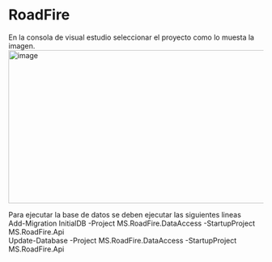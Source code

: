 # RoadFire

En la consola de visual estudio seleccionar el proyecto como lo muesta la imagen.  
<img width="899" height="303" alt="image" src="https://github.com/user-attachments/assets/782be2d1-7299-4ecf-b28d-f6d498ff3989" />  

Para ejecutar la base de datos se deben ejecutar las siguientes lineas  
Add-Migration InitialDB -Project MS.RoadFire.DataAccess -StartupProject MS.RoadFire.Api  
Update-Database -Project MS.RoadFire.DataAccess -StartupProject MS.RoadFire.Api 
